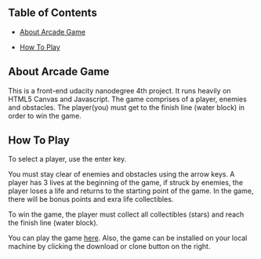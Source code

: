 ## Table of Contents


* [About Arcade Game](#AboutArcadeGame)


* [How To Play](#HowToPlay)



## About Arcade Game



This is a front-end udacity nanodegree 4th project. It runs heavily on HTML5 Canvas and Javascript. The game comprises of a player, enemies and obstacles. The player(you) must get to the finish line (water block) in order to win the game.  

## How To Play
To select a player, use the enter key. 

You must stay clear of enemies and obstacles using the arrow keys. A player has 3 lives at the beginning of the game, if struck by enemies, the player loses a life and returns to the starting point of the game.
In the game, there will be bonus points and exra life collectibles. 

To win the game, the player must collect all collectibles (stars) and reach the finish line (water block).

 

You can play the game [here](https://yemisisanya.github.io/arcade_game_udacity). Also, the game can be installed on your local machine by clicking the download or clone button on the right.

